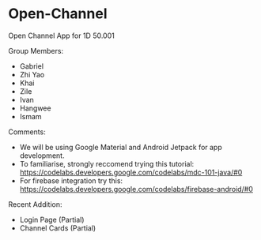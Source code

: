 # Open-Channel
Open Channel App for 1D 50.001

Group Members:
- Gabriel
- Zhi Yao
- Khai
- Zile
- Ivan
- Hangwee
- Ismam

Comments:
- We will be using Google Material and Android Jetpack for app development.
- To familiarise, strongly reccomend trying this tutorial: https://codelabs.developers.google.com/codelabs/mdc-101-java/#0
- For firebase integration try this: https://codelabs.developers.google.com/codelabs/firebase-android/#0

Recent Addition:
- Login Page (Partial)
- Channel Cards (Partial)
